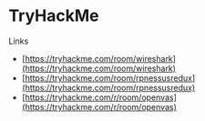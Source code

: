 # TryHackMe

Links
- [https://tryhackme.com/room/wireshark](https://tryhackme.com/room/wireshark)
- [https://tryhackme.com/room/rpnessusredux](https://tryhackme.com/room/rpnessusredux)
- [https://tryhackme.com/r/room/openvas](https://tryhackme.com/r/room/openvas)
